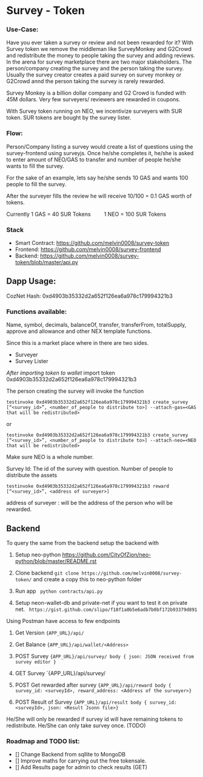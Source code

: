 # Survey - Token

### Use-Case:
Have you ever taken a survey or review and not been rewarded for it? With Survey token we remove the middleman like SurveyMonkey and G2Crowd and redistribute the money to people taking the survey and adding reviews. In the arena for survey marketplace there are two major stakeholders. The person/company creating the survey and the person taking the survey. Usually the survey creator creates a paid survey on survey monkey or G2Crowd annd the person taking the survey is rarely rewarded. 

Survey Monkey is a billion dollar company and G2 Crowd is funded with 45M dollars. Very few surveyers/ reviewers are  rewarded in coupons. 

With Survey token running on NEO, we incentivize surveyers with SUR token. SUR tokens are bought by the survey lister. 


### Flow:
Person/Company listing a survey would create a list of questions using the survey-frontend using surveyjs.
Once he/she completes it, he/she is asked to enter amount of NEO/GAS to transfer and number of people he/she wants to fill the survey.

For the sake of an example, lets say he/she sends 10 GAS and wants 100 people to fill the survey.

After the surveyer fills the review he will receive 10/100 = 0.1 GAS worth of tokens.

Currently 1 GAS = 40 SUR Tokens
          1 NEO = 100 SUR Tokens

### Stack

 - Smart Contract: https://github.com/melvin0008/survey-token
 - Frontend: https://github.com/melvin0008/survey-frontend
 - Backend: https://github.com/melvin0008/survey-token/blob/master/api.py


## Dapp Usage:

CozNet Hash: 0xd4903b35332d2a652f126ea6a978c179994321b3

### Functions available:
Name, symbol, decimals, balanceOf, transfer, transferFrom, totalSupply, approve and allowance and other NEX template functions.

Since this is a market place where in there are two sides.
 - Surveyer
 - Survey Lister

*After importing token to wallet*
import token 0xd4903b35332d2a652f126ea6a978c179994321b3

The person creating the survey will invoke the function

`testinvoke 0xd4903b35332d2a652f126ea6a978c179994321b3 create_survey  [“<survey_id>”, <number_of_people to distribute to>] --attach-gas=<GAS that will be redistributed>`

or

`testinvoke 0xd4903b35332d2a652f126ea6a978c179994321b3 create_survey  [“<survey_id>”, <number_of_people to distribute to>] --attach-neo=<NEO that will be redistributed>`

Make sure NEO is a whole number.

Survey Id: The id of the survey with question.
Number of people to distribute the assets

`testinvoke 0xd4903b35332d2a652f126ea6a978c179994321b3 reward  [“<survey_id>”, <address of surveyer>]`

address of surveyer : will be the address of the person who will be rewarded.

## Backend
To query the same from the backend setup the backend with

1. Setup neo-python https://github.com/CityOfZion/neo-python/blob/master/README.rst

2. Clone backend
`git clone https://github.com/melvin0008/survey-token/` and create a copy this to neo-python folder

3. Run app
` python contracts/api.py`

4. Setup neon-wallet-db and private-net if you want to test it on private net.
` https://gist.github.com/slipo/f18f1a0b5e6adb7b0bf172b93379d891`


Using Postman have access to few endpoints

1. Get Version
   `{APP_URL}/api/`

2. Get Balance
   `{APP_URL}/api/wallet/<Address>`

3. POST Survey
   `{APP_URL}/api/survey/
   body { json: JSON received from survey editor }`

4. GET Survey
   `{APP_URL}/api/survey/<surveyid>

5. POST Get rewarded after survey
   `{APP_URL}/api/reward
   body { survey_id: <surveyId>, reward_address: <Address of the surveyer>}`
 
 6. POST Result of Survey
   `{APP_URL}/api/result
    body { survey_id: <surveyId>, json: <Result Jsonn file>}`
   
 He/She will only be rewarded if survey id will have remaining tokens to redistribute.
 He/She can only take survey once. (TODO)


### Roadmap and TODO list:
 - [] Change Backend from sqllite to MongoDB
 - [] Improve maths for carrying out the free tokensale.
 - [] Add Results page for admin to check results (GET)
